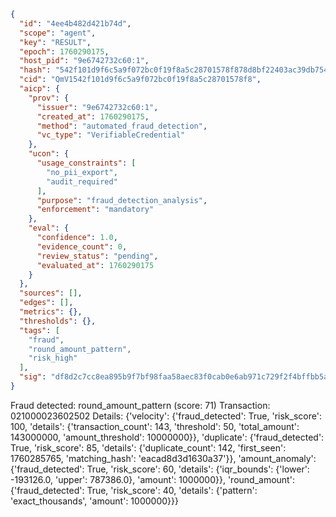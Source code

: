 ```json
{
  "id": "4ee4b482d421b74d",
  "scope": "agent",
  "key": "RESULT",
  "epoch": 1760290175,
  "host_pid": "9e6742732c60:1",
  "hash": "542f101d9f6c5a9f072bc0f19f8a5c28701578f878d8bf22403ac39db754e0d2",
  "cid": "QmV1542f101d9f6c5a9f072bc0f19f8a5c28701578f8",
  "aicp": {
    "prov": {
      "issuer": "9e6742732c60:1",
      "created_at": 1760290175,
      "method": "automated_fraud_detection",
      "vc_type": "VerifiableCredential"
    },
    "ucon": {
      "usage_constraints": [
        "no_pii_export",
        "audit_required"
      ],
      "purpose": "fraud_detection_analysis",
      "enforcement": "mandatory"
    },
    "eval": {
      "confidence": 1.0,
      "evidence_count": 0,
      "review_status": "pending",
      "evaluated_at": 1760290175
    }
  },
  "sources": [],
  "edges": [],
  "metrics": {},
  "thresholds": {},
  "tags": [
    "fraud",
    "round_amount_pattern",
    "risk_high"
  ],
  "sig": "df8d2c7cc8ea895b9f7bf98faa58aec83f0cab0e6ab971c729f2f4bffbb5a57e"
}
```

Fraud detected: round_amount_pattern (score: 71)
Transaction: 021000023602502
Details: {'velocity': {'fraud_detected': True, 'risk_score': 100, 'details': {'transaction_count': 143, 'threshold': 50, 'total_amount': 143000000, 'amount_threshold': 10000000}}, 'duplicate': {'fraud_detected': True, 'risk_score': 85, 'details': {'duplicate_count': 142, 'first_seen': 1760285765, 'matching_hash': 'eacad8d3d1630a37'}}, 'amount_anomaly': {'fraud_detected': True, 'risk_score': 60, 'details': {'iqr_bounds': {'lower': -193126.0, 'upper': 787386.0}, 'amount': 1000000}}, 'round_amount': {'fraud_detected': True, 'risk_score': 40, 'details': {'pattern': 'exact_thousands', 'amount': 1000000}}}